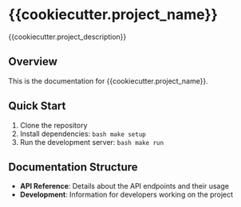 # {{cookiecutter.project_name}}

{{cookiecutter.project_description}}

## Overview

This is the documentation for {{cookiecutter.project_name}}.

## Quick Start

1. Clone the repository
2. Install dependencies:   ```bash
   make setup   ```
3. Run the development server:   ```bash
   make run   ```

## Documentation Structure

- **API Reference**: Details about the API endpoints and their usage
- **Development**: Information for developers working on the project 